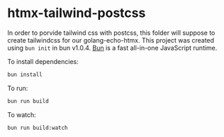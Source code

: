 # htmx-tailwind-postcss
In order to porvide tailwind css with postcss, this folder will suppose to create tailwindcss for our golang-echo-htmx.
This project was created using `bun init` in bun v1.0.4. [Bun](https://bun.sh) is a fast all-in-one JavaScript runtime.

To install dependencies:

```bash
bun install
```

To run:

```bash
bun run build
```

To watch:

```bash
bun run build:watch
```

